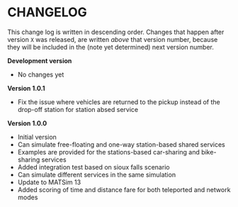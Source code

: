 # CHANGELOG

This change log is written in descending order. Changes that happen after version
`X` was released, are written *above* that version number, because they will be
included in the (note yet determined) next version number.

**Development version**

- No changes yet

**Version 1.0.1**
- Fix the issue where vehicles are returned to the pickup instead of the drop-off station for station absed service

**Version 1.0.0**

- Initial version
- Can simulate free-floating and one-way station-based shared services
- Examples are provided for the stations-based car-sharing and bike-sharing services
- Added integration test based on sioux falls scenario
- Can simulate different services in the same simulation
- Update to MATSim 13
- Added scoring of time and distance fare for both teleported and network modes
